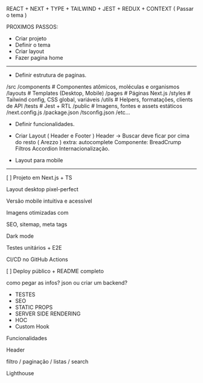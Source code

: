 REACT + NEXT + TYPE + TAILWIND + JEST + REDUX + CONTEXT ( Passar o tema )

PROXIMOS PASSOS: 
- Criar projeto
- Definir o tema
- Criar layout
- Fazer pagina home  

---------------------------------------

- Definir estrutura de paginas.

/src
  /components   # Componentes atômicos, moléculas e organismos
  /layouts      # Templates (Desktop, Mobile)
  /pages        # Páginas Next.js
  /styles       # Tailwind config, CSS global, variáveis
  /utils        # Helpers, formatações, clients de API
  /tests        # Jest + RTL
/public         # Imagens, fontes e assets estáticos
/next.config.js
/package.json
/tsconfig.json
/etc...


- Definir funcionalidades.
 - Criar Layout ( Header e Footer ) 
	Header -> Buscar deve ficar por cima do resto ( Arezzo ) extra: autocomplete
Componente: BreadCrump
Filtros
Accordion
Internacionalização.


- Layout para mobile


----------------------------------------------

 [ ] Projeto em Next.js + TS

 Layout desktop pixel-perfect

 Versão mobile intuitiva e acessível

 Imagens otimizadas com <Image>

 SEO, sitemap, meta tags

 Dark mode

 Testes unitários + E2E

 CI/CD no GitHub Actions

[ ] Deploy público + README completo



como pegar as infos? json ou criar um backend?

- TESTES
- SEO
- STATIC PROPS
- SERVER SIDE RENDERING
- HOC
- Custom Hook


Funcionalidades 

Header

filtro / paginação / listas / search 


Lighthouse 

